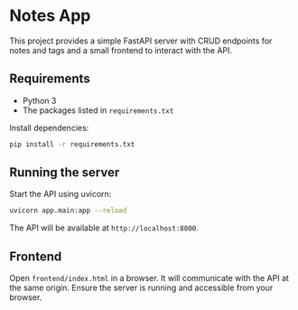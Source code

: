 # Notes App

This project provides a simple FastAPI server with CRUD endpoints for notes and tags and a small frontend to interact with the API.

## Requirements

- Python 3
- The packages listed in `requirements.txt`

Install dependencies:

```bash
pip install -r requirements.txt
```

## Running the server

Start the API using uvicorn:

```bash
uvicorn app.main:app --reload
```

The API will be available at `http://localhost:8000`.

## Frontend

Open `frontend/index.html` in a browser. It will communicate with the API at the same origin. Ensure the server is running and accessible from your browser.

